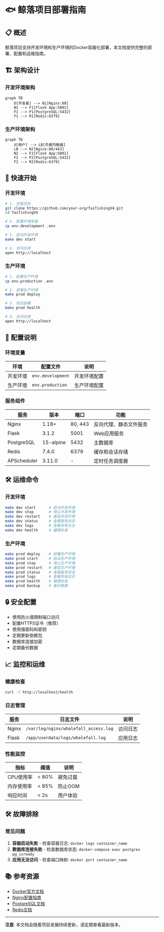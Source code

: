 # 🐟 鲸落项目部署指南

## 📋 概述

鲸落项目支持开发环境和生产环境的Docker容器化部署，本文档提供完整的部署、配置和运维指南。

## 🏗️ 架构设计

### 开发环境架构
```mermaid
graph TB
    D[开发者] --> N1[Nginx:80]
    N1 --> F1[Flask App:5001]
    F1 --> P1[PostgreSQL:5432]
    F1 --> R1[Redis:6379]
```

### 生产环境架构
```mermaid
graph TB
    U[用户] --> LB[负载均衡器]
    LB --> N2[Nginx:80/443]
    N2 --> F2[Flask App:5001]
    F2 --> P2[PostgreSQL:5432]
    F2 --> R2[Redis:6379]
```

## 🚀 快速开始

### 开发环境
```bash
# 1. 克隆项目
git clone https://github.com/your-org/TaifishingV4.git
cd TaifishingV4

# 2. 配置环境变量
cp env.development .env

# 3. 启动开发环境
make dev start

# 4. 访问应用
open http://localhost
```

### 生产环境
```bash
# 1. 配置生产环境
cp env.production .env

# 2. 部署生产环境
make prod deploy

# 3. 验证部署
make prod health

# 4. 访问应用
open http://localhost
```

## 🔧 配置说明

### 环境变量
| 环境 | 配置文件 | 说明 |
|------|----------|------|
| 开发环境 | `env.development` | 开发环境配置 |
| 生产环境 | `env.production` | 生产环境配置 |

### 服务组件
| 服务 | 版本 | 端口 | 功能 |
|------|------|------|------|
| Nginx | 1.18+ | 80, 443 | 反向代理、静态文件服务 |
| Flask | 3.1.2 | 5001 | Web应用服务 |
| PostgreSQL | 15-alpine | 5432 | 主数据库 |
| Redis | 7.4.0 | 6379 | 缓存和会话存储 |
| APScheduler | 3.11.0 | - | 定时任务调度器 |

## 🛠️ 运维命令

### 开发环境
```bash
make dev start      # 启动开发环境
make dev stop       # 停止开发环境
make dev restart    # 重启开发环境
make dev status     # 查看服务状态
make dev logs       # 查看所有日志
make dev health     # 健康检查
```

### 生产环境
```bash
make prod deploy    # 部署生产环境
make prod start     # 启动生产环境
make prod stop      # 停止生产环境
make prod restart   # 重启生产环境
make prod status    # 查看服务状态
make prod logs      # 查看所有日志
make prod health    # 健康检查
make prod backup    # 备份数据
```

## 🔒 安全配置

- 使用防火墙限制端口访问
- 配置HTTPS证书（推荐）
- 使用强密码和密钥
- 定期更新依赖包
- 数据库连接加密
- 定期备份数据

## 📈 监控和运维

### 健康检查
```bash
curl -f http://localhost/health
```

### 日志管理
| 服务 | 日志文件 | 说明 |
|------|----------|------|
| Nginx | `/var/log/nginx/whalefall_access.log` | 访问日志 |
| Flask | `/app/userdata/logs/whalefall.log` | 应用日志 |

### 性能监控
| 指标 | 阈值 | 说明 |
|------|------|------|
| CPU使用率 | < 80% | 避免过载 |
| 内存使用率 | < 85% | 防止OOM |
| 响应时间 | < 2s | 用户体验 |

## 🛠️ 故障排除

### 常见问题
1. **容器启动失败** - 检查容器日志: `docker logs container_name`
2. **数据库连接失败** - 检查数据库状态: `docker-compose exec postgres pg_isready`
3. **应用无法访问** - 检查端口映射: `docker port container_name`

## 📚 参考资源

- [Docker官方文档](https://docs.docker.com/)
- [Nginx配置指南](https://nginx.org/en/docs/)
- [PostgreSQL文档](https://www.postgresql.org/docs/)
- [Redis文档](https://redis.io/documentation)

---

**注意**: 本文档会随着项目发展持续更新，请定期查看最新版本。
